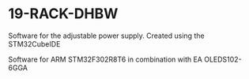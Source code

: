 # 19-RACK-DHBW
Software for the adjustable power supply.
Created using the STM32CubeIDE

Software for ARM STM32F302R8T6 in combination with EA OLEDS102-6GGA
